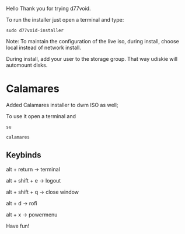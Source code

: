 Hello
Thank you for trying d77void.

To run the installer just open a terminal and type:

```
sudo d77void-installer
```

Note: 
To maintain the configuration of the live iso, during install, choose local instead of network install.

During install, add your user to the storage group. That way udiskie will automount disks.

# Calamares

Added Calamares installer to dwm ISO as well; 

To use it open a terminal and

```
su

calamares
```

## Keybinds

alt + return -> terminal

alt + shift + e -> logout

alt + shift + q -> close window

alt + d -> rofi

alt + x -> powermenu

Have fun!
